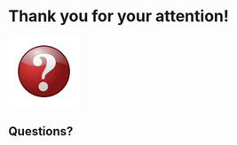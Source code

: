 # Thank you for your attention!

![Questions](images/questions.svg) <!-- .element: height="200" -->
## Questions?
